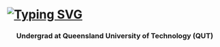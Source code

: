 <h1 align="centre">
  <a href="https://git.io/typing-svg"><img src="https://readme-typing-svg.demolab.com?font=Fira+Code&weight=600&size=35&duration=4200&pause=1000&color=90D74F&background=FFFFFF00&random=false&width=500&height=70&lines=Hi+There!+👋+;I'm+Bailey+King" alt="Typing SVG" /></a>
</h1>

<h3 align="center"> Undergrad at  Queensland University of Technology (QUT)</h3>

<!--I'm an undergradate student at Queensland University of Technology (QUT), Australia, pursuing a dual bachelors degree in Information Technology (Computer Science) and Business (Accounting). 

<!--
**KingKong74/KingKong74** is a ✨ _special_ ✨ repository because its `README.md` (this file) appears on your GitHub profile.

Here are some ideas to get you started:

- 🔭 I’m currently working on ...
- 🌱 I’m currently learning ...
- 👯 I’m looking to collaborate on ...
- 🤔 I’m looking for help with ...
- 💬 Ask me about ...
- 📫 How to reach me: ...
- 😄 Pronouns: ...
- ⚡ Fun fact: ...
-->
